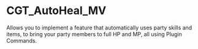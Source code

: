 # CGT_AutoHeal_MV
Allows you to implement a feature that automatically uses party skills and items, to bring your party members to full HP and MP, all using Plugin Commands.
